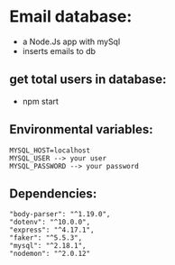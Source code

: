 # Email database:
- a Node.Js app with mySql
- inserts emails to db

## get total users in database:
- npm start

## Environmental variables: 
    MYSQL_HOST=localhost
    MYSQL_USER --> your user
    MYSQL_PASSWORD --> your password

## Dependencies:
    "body-parser": "^1.19.0",
    "dotenv": "^10.0.0",
    "express": "^4.17.1",
    "faker": "^5.5.3",
    "mysql": "^2.18.1",
    "nodemon": "^2.0.12"
